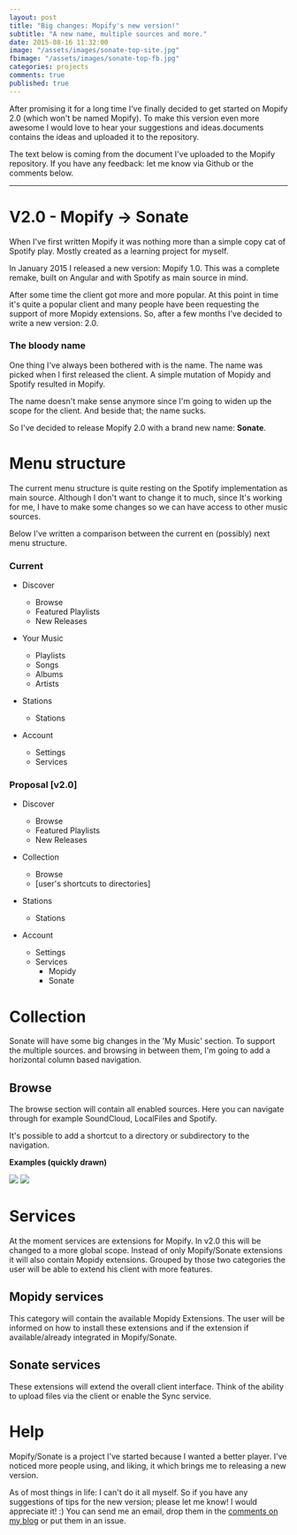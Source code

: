 ```yaml
---
layout: post
title: "Big changes: Mopify's new version!"
subtitle: "A new name, multiple sources and more."
date: 2015-08-16 11:32:00
image: "/assets/images/sonate-top-site.jpg"
fbimage: "/assets/images/sonate-top-fb.jpg"
categories: projects
comments: true
published: true
---
```


After promising it for a long time I've finally decided to get started on Mopify 2.0 (which won't be named Mopify). To make this version even more awesome I would love to hear your suggestions and ideas.documents contains the ideas and uploaded it to the repository.

The text below is coming from the document I've uploaded to the Mopify repository. If you have any feedback: let me know via Github or the comments below.

-------

# V2.0 - Mopify -> Sonate
When I've first written Mopify it was nothing more than a simple copy cat of Spotify play. Mostly created as a learning project for myself. 

In January 2015 I released a new version: Mopify 1.0. This was a complete remake, built on Angular and with Spotify as main source in mind. 

After some time the client got more and more popular. At this point in time it's quite a popular client and many people have been requesting the support of more Mopidy extensions. So, after a few months I've decided to write a new version: 2.0. 

### The bloody name
One thing I've always been bothered with is the name. The name was picked when I first released the client. A simple mutation of Mopidy and Spotify resulted in Mopify. 

The name doesn't make sense anymore since I'm going to widen up the scope for the client. And beside that; the name sucks.

So I've decided to release Mopify 2.0 with a brand new name: **Sonate**.

# Menu structure
The current menu structure is quite resting on the Spotify implementation as main source. Although I don't want to change it to much, since It's working for me, I have to make some changes so we can have access to other music sources. 

Below I've written a comparison between the current en (possibly) next menu structure.

### Current

- Discover
    - Browse
    - Featured Playlists
    - New Releases

- Your Music 
    - Playlists
    - Songs
    - Albums
    - Artists

- Stations
    - Stations

- Account
    - Settings
    - Services


### Proposal [v2.0]

- Discover
    - Browse
    - Featured Playlists
    - New Releases

- Collection
    - Browse
    - [user's shortcuts to directories]

- Stations
    - Stations

- Account
    - Settings
    - Services
        + Mopidy
        + Sonate


# Collection
Sonate will have some big changes in the 'My Music' section. To support the multiple sources. and browsing in between them, I'm going to add a horizontal column based navigation. 

## Browse
The browse section will contain all enabled sources. Here you can navigate through for example SoundCloud, LocalFiles and Spotify. 

It's possible to add a shortcut to a directory or subdirectory to the navigation.

**Examples (quickly drawn)**

![](http://i.imgur.com/wT4cGot.png)
![](http://i.imgur.com/XwE2Yf7.png)

# Services
At the moment services are extensions for Mopify. In v2.0 this will be changed to a more global scope. Instead of only Mopify/Sonate extensions it will also contain Mopidy extensions. Grouped by those two categories the user will be able to extend his client with more features. 

## Mopidy services
This category will contain the available Mopidy Extensions. The user will be informed on how to install these extensions and if the extension if available/already integrated in Mopify/Sonate. 

## Sonate services
These extensions will extend the overall client interface. Think of the ability to upload files via the client or enable the Sync service. 

# Help
Mopify/Sonate is a project I've started because I wanted a better player. I've noticed more people using, and liking, it which brings me to releasing a new version. 

As of most things in life: I can't do it all myself. So if you have any suggestions of tips for the new version; please let me know! I would appreciate it! :) You can send me an email, drop them in the [comments on my blog](http://dirkgroenen.nl/projects/2015-08-16/mopidy-mopify-version-two/) or put them in an issue. 